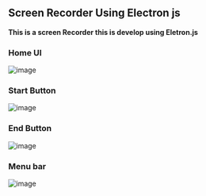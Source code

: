## Screen Recorder Using Electron js
**This is a screen Recorder this is develop using Eletron.js**
### Home UI
![image](https://user-images.githubusercontent.com/62868878/123625657-98959580-d82d-11eb-9ba4-7314ae26b6fb.png)

### Start Button
![image](https://user-images.githubusercontent.com/62868878/123625764-bbc04500-d82d-11eb-95aa-b1630043f3de.png)

### End Button
![image](https://user-images.githubusercontent.com/62868878/123625805-c549ad00-d82d-11eb-9b45-d3fad486f27b.png)

### Menu bar
![image](https://user-images.githubusercontent.com/62868878/123625865-d692b980-d82d-11eb-9847-85333228aaa6.png)
